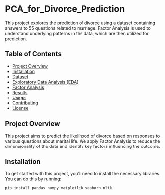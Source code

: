 # PCA_for_Divorce_Prediction

This project explores the prediction of divorce using a dataset containing answers to 55 questions related to marriage. Factor Analysis is used to understand underlying patterns in the data, which are then utilized for prediction.

## Table of Contents
- [Project Overview](#project-overview)
- [Installation](#installation)
- [Dataset](#dataset)
- [Exploratory Data Analysis (EDA)](#exploratory-data-analysis-eda)
- [Factor Analysis](#factor-analysis)
- [Results](#results)
- [Usage](#usage)
- [Contributing](#contributing)
- [License](#license)

## Project Overview
This project aims to predict the likelihood of divorce based on responses to various questions about marital life. We apply Factor Analysis to reduce the dimensionality of the data and identify key factors influencing the outcome.

## Installation
To get started with this project, you'll need to install the necessary libraries. You can do this by running:

```bash
pip install pandas numpy matplotlib seaborn nltk

